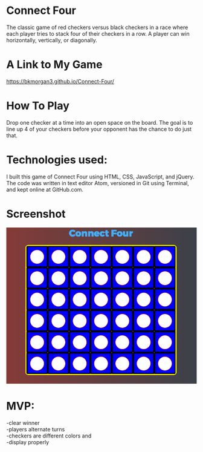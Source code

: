 # Connect Four
The classic game of red checkers versus black checkers in a race where each player tries to stack four of their checkers in a row.  A player can win horizontally, vertically, or diagonally.

# A Link to My Game
<https://bkmorgan3.github.io/Connect-Four/>

# How To Play
Drop one checker at a time into an open space on the board.  The goal is to line up 4 of your checkers before your opponent has the chance to do just that.

# Technologies used:
I built this game of Connect Four using HTML, CSS, JavaScript, and jQuery.
The code was written in text editor Atom, versioned in Git using Terminal, and kept online at GitHub.com.

# Screenshot
![ScreenShot](connect-four.png)

# MVP:
-clear winner  
-players alternate turns  
-checkers are different colors and  
-display properly
